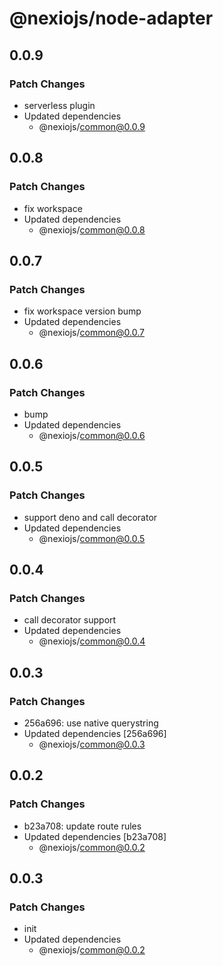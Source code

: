 # @nexiojs/node-adapter

## 0.0.9

### Patch Changes

- serverless plugin
- Updated dependencies
  - @nexiojs/common@0.0.9


## 0.0.8

### Patch Changes

- fix workspace
- Updated dependencies
  - @nexiojs/common@0.0.8

## 0.0.7

### Patch Changes

- fix workspace version bump
- Updated dependencies
  - @nexiojs/common@0.0.7

## 0.0.6

### Patch Changes

- bump
- Updated dependencies
  - @nexiojs/common@0.0.6

## 0.0.5

### Patch Changes

- support deno and call decorator
- Updated dependencies
  - @nexiojs/common@0.0.5

## 0.0.4

### Patch Changes

- call decorator support
- Updated dependencies
  - @nexiojs/common@0.0.4

## 0.0.3

### Patch Changes

- 256a696: use native querystring
- Updated dependencies [256a696]
  - @nexiojs/common@0.0.3

## 0.0.2

### Patch Changes

- b23a708: update route rules
- Updated dependencies [b23a708]
  - @nexiojs/common@0.0.2

## 0.0.3

### Patch Changes

- init
- Updated dependencies
  - @nexiojs/common@0.0.2
